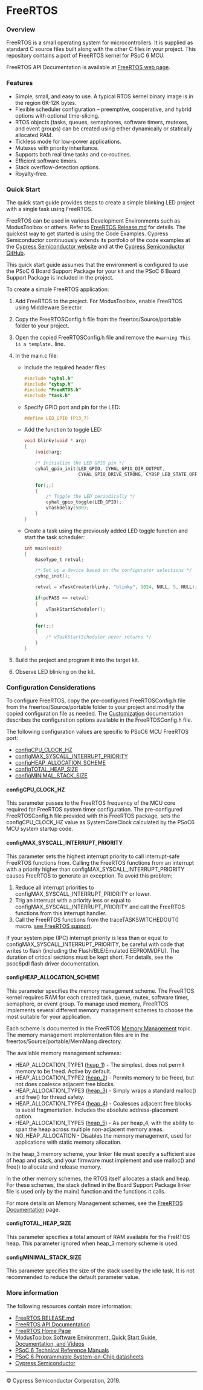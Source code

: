 # FreeRTOS

### Overview
FreeRTOS is a small operating system for microcontrollers.
It is supplied as standard C source files 
built along with the other C files in your project.
This repository contains a port of FreeRTOS kernel for PSoC 6 MCU.

FreeRTOS API Documentation is available at 
<a href="http://www.freertos.org/a00106.html" target="_blank">FreeRTOS web page</a>.

### Features
* Simple, small, and easy to use.
   A typical RTOS kernel binary image is in the region 6K-12K bytes.
* Flexible scheduler configuration – preemptive, cooperative, and hybrid options with optional time-slicing.
* RTOS objects (tasks, queues, semaphores, software timers, mutexes, and event groups) 
    can be created using either dynamically or statically allocated RAM.
* Tickless mode for low-power applications.
* Mutexes with priority inheritance.
* Supports both real time tasks and co-routines.
* Efficient software timers.
* Stack overflow-detection options.
* Royalty-free.

### Quick Start
The quick start guide provides steps to create a simple blinking LED project
with a single task using FreeRTOS.

FreeRTOS can be used in various Development Environments such as ModusToolbox or others.
Refer to [FreeRTOS Release.md](./RELEASE.md) for details.
The quickest way to get started is using the Code Examples.
Cypress Semiconductor continuously extends its portfolio of the code examples at
the <a href="http://www.cypress.com">Cypress Semiconductor website</a>
and at the <a href="https://github.com/cypresssemiconductorco">
Cypress Semiconductor GitHub</a>.

This quick start guide assumes that the environment is configured to use the
PSoC 6 Board Support Package for your kit and the
PSoC 6 Board Support Package is included in the project.

To create a simple FreeRTOS application:

1. Add FreeRTOS to the project. For ModusToolbox, enable FreeRTOS using Middleware Selector.
2. Copy the FreeRTOSConfig.h file from the freertos/Source/portable folder to your project.
3. Open the copied FreeRTOSConfig.h file and remove the `#warning This is a template.` line.
4. In the main.c file:
    * Include the required header files:
        ```c
        #include "cyhal.h"
        #include "cybsp.h"
        #include "FreeRTOS.h"
        #include "task.h"
        ```

    * Specify GPIO port and pin for the LED:
        ```c
        #define LED_GPIO (P13_7)
        ```

    * Add the function to toggle LED:
        ```c
        void blinky(void * arg)
        {
            (void)arg;

            /* Initialize the LED GPIO pin */
            cyhal_gpio_init(LED_GPIO, CYHAL_GPIO_DIR_OUTPUT,
                            CYHAL_GPIO_DRIVE_STRONG, CYBSP_LED_STATE_OFF);

            for(;;)
            {
                /* Toggle the LED periodically */
                cyhal_gpio_toggle(LED_GPIO);
                vTaskDelay(500);
            }
        }
        ```

    * Create a task using the previously added LED toggle function and start the task scheduler:
        ```c
        int main(void)
        {
            BaseType_t retval;

            /* Set up a device based on the configurator selections */
            cybsp_init();

            retval = xTaskCreate(blinky, "blinky", 1024, NULL, 5, NULL);

            if(pdPASS == retval)
            {
                vTaskStartScheduler();
            }

            for(;;)
            {
                /* vTaskStartScheduler never returns */
            }
        }
        ```

5. Build the project and program it into the target kit.
6. Observe LED blinking on the kit.

### Configuration Considerations
To configure FreeRTOS, copy the pre-configured FreeRTOSConfig.h file from
the freertos/Source/portable folder to your project and modify the copied configuration file as needed.
The <a href="http://www.freertos.org/a00110.html" target="_blank">Customization</a>
documentation describes the configuration options available in the FreeRTOSConfig.h file.

The following configuration values are specific to PSoC6 MCU FreeRTOS port:

* [configCPU_CLOCK_HZ](#configcpu_clock_hz)
* [configMAX_SYSCALL_INTERRUPT_PRIORITY](#configmax_syscall_interrupt_priority)
* [configHEAP_ALLOCATION_SCHEME](#configheap_allocation_scheme)
* [configTOTAL_HEAP_SIZE](#configtotal_heap_size)
* [configMINIMAL_STACK_SIZE](#configminimal_stack_size)

#### configCPU_CLOCK_HZ
This parameter passes to the FreeRTOS frequency of the MCU core required for
FreeRTOS system timer configuration.
The pre-configured FreeRTOSConfig.h file provided with this FreeRTOS package, sets
the configCPU_CLOCK_HZ value as SystemCoreClock calculated by the 
PSoC6 MCU system startup code.

#### configMAX_SYSCALL_INTERRUPT_PRIORITY
This parameter sets the highest interrupt priority to call interrupt-safe
FreeRTOS functions from.
Calling the FreeRTOS functions from an interrupt with a priority higher than
configMAX_SYSCALL_INTERRUPT_PRIORITY causes FreeRTOS to generate an exception.
To avoid this problem:
1. Reduce all interrupt priorities to configMAX_SYSCALL_INTERRUPT_PRIORITY or 
    lower.
2. Trig an interrupt with a priority less or equal to
    configMAX_SYSCALL_INTERRUPT_PRIORITY and call the FreeRTOS functions 
    from this interrupt handler.
3. Call the FreeRTOS functions from the traceTASKSWITCHEDOUT() macro.
    [see FreeRTOS support](https://www.freertos.org/FreeRTOS_Support_Forum_Archive/October_2014/freertos_How_to_wake_up_a_FreeRtos_task_from_a_high_priority_ISR_140cde98j.html).

If your system pipe (IPC) interrupt priority is less than or equal to
configMAX_SYSCALL_INTERRUPT_PRIORITY, be careful with code that writes
to  flash (including the Flash/BLE/Emulated EEPROM/DFU). The
duration of critical sections must be kept short. For details, see
the psoc6pdl flash driver documentation.

#### configHEAP_ALLOCATION_SCHEME
This parameter specifies the memory management scheme.
The FreeRTOS kernel requires RAM for each created task, queue, mutex, software timer,
semaphore, or event group.
To manage used memory, FreeRTOS implements several different memory
management schemes to choose the most suitable for your application.

Each scheme is documented in the FreeRTOS 
[Memory Management](http://www.freertos.org/a00111.html) topic. 
The memory management implementation files are in the freertos/Source/portable/MemMang
directory.

The available memory management schemes:

- HEAP_ALLOCATION_TYPE1 ([heap_1](http://www.freertos.org/a00111.html#heap_1)) -
  The simplest, does not permit memory to be freed. Active by default.
- HEAP_ALLOCATION_TYPE2 ([heap_2](http://www.freertos.org/a00111.html#heap_2)) -
  Permits memory to be freed, but not does coalesce adjacent free blocks.
- HEAP_ALLOCATION_TYPE3 ([heap_3](http://www.freertos.org/a00111.html#heap_3)) -
  Simply wraps a standard malloc() and free() for thread safety.
- HEAP_ALLOCATION_TYPE4 ([heap_4](http://www.freertos.org/a00111.html#heap_4)) -
  Coalesces adjacent free blocks to avoid fragmentation. Includes the absolute address-placement option.
- HEAP_ALLOCATION_TYPE5 ([heap_5](http://www.freertos.org/a00111.html#heap_5)) -
  As per heap_4, with the ability to span the heap across multiple non-adjacent memory areas.
- NO_HEAP_ALLOCATION -
  Disables the memory management, used for applications with static memory allocation.

In the heap_3 memory scheme, your linker file must specify a sufficient size of 
heap and stack, and your firmware must implement and use malloc() and free()
to allocate and release memory.

In the other memory schemes, the RTOS itself allocates a stack and heap.
For these schemes, the stack defined in the Board Support Package linker file
is used only by the main() function and the functions it calls.

For more details on Memory Management schemes, see 
the [FreeRTOS Documentation](http://www.freertos.org/a00111.html) page.

#### configTOTAL_HEAP_SIZE
This parameter specifies a total amount of RAM available for the FreRTOS heap.
This parameter ignored when heap_3 memory scheme is used.

#### configMINIMAL_STACK_SIZE
This parameter specifies the size of the stack used by the idle task.
It is not recommended to reduce the default parameter value.

### More information
The following resources contain more information:
* [FreeRTOS RELEASE.md](./RELEASE.md)
* [FreeRTOS API Documentation](http://www.freertos.org/a00106.html)
* [FreeRTOS Home Page](https://www.freertos.org/index.html)
* [ModusToolbox Software Environment, Quick Start Guide, Documentation, and Videos](https://www.cypress.com/products/modustoolbox-software-environment)
* [PSoC 6 Technical Reference Manuals](https://www.cypress.com/search/all?f%5B0%5D=meta_type%3Atechnical_documents&f%5B1%5D=resource_meta_type%3A583&f%5B2%5D=field_related_products%3A114026)
* [PSoC 6 Programmable System-on-Chip datasheets](https://www.cypress.com/search/all?f%5B0%5D=meta_type%3Atechnical_documents&f%5B1%5D=field_related_products%3A114026&f%5B2%5D=resource_meta_type%3A575)
* [Cypress Semiconductor](http://www.cypress.com)
---
© Cypress Semiconductor Corporation, 2019.